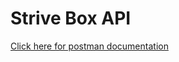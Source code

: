 # Strive Box API

[Click here for postman documentation](https://documenter.getpostman.com/view/7356000/Tzedg4Jw)
